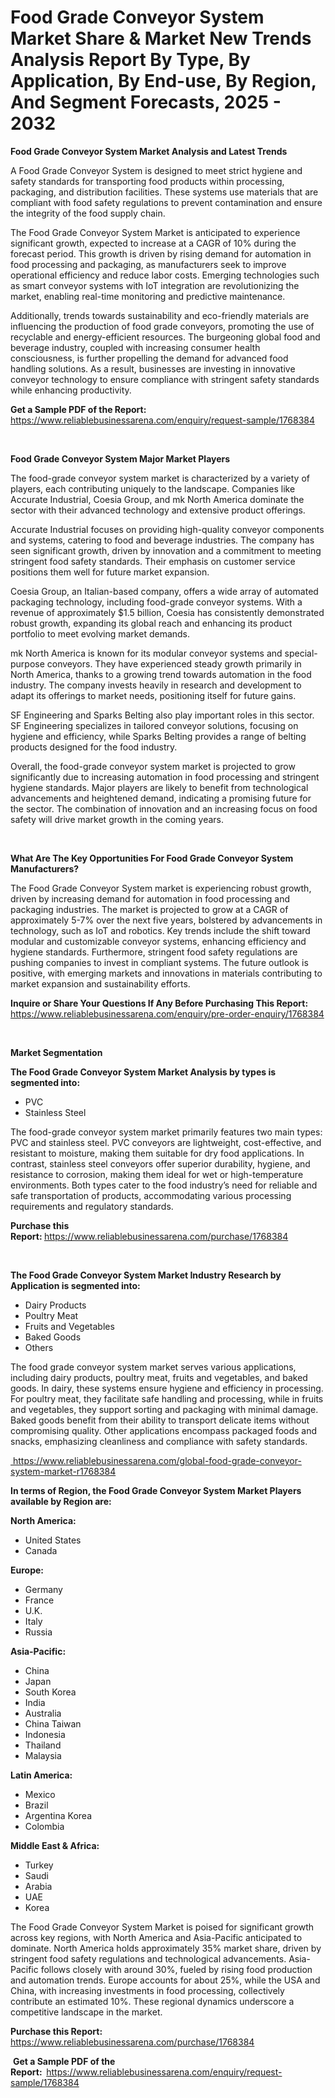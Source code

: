 <p><h1>Food Grade Conveyor System Market Share & Market New Trends Analysis Report By Type, By Application, By End-use, By Region, And Segment Forecasts, 2025 - 2032</h1></p><p><strong>Food Grade Conveyor System Market Analysis and Latest Trends</strong></p>
<p><p>A Food Grade Conveyor System is designed to meet strict hygiene and safety standards for transporting food products within processing, packaging, and distribution facilities. These systems use materials that are compliant with food safety regulations to prevent contamination and ensure the integrity of the food supply chain.</p><p>The Food Grade Conveyor System Market is anticipated to experience significant growth, expected to increase at a CAGR of 10% during the forecast period. This growth is driven by rising demand for automation in food processing and packaging, as manufacturers seek to improve operational efficiency and reduce labor costs. Emerging technologies such as smart conveyor systems with IoT integration are revolutionizing the market, enabling real-time monitoring and predictive maintenance. </p><p>Additionally, trends towards sustainability and eco-friendly materials are influencing the production of food grade conveyors, promoting the use of recyclable and energy-efficient resources. The burgeoning global food and beverage industry, coupled with increasing consumer health consciousness, is further propelling the demand for advanced food handling solutions. As a result, businesses are investing in innovative conveyor technology to ensure compliance with stringent safety standards while enhancing productivity.</p></p>
<p><strong>Get a Sample PDF of the Report:&nbsp;</strong> <a href="https://www.reliablebusinessarena.com/enquiry/request-sample/1768384?utm_campaign=3067&utm_medium=2&utm_source=Github&utm_content=ia&utm_term=16042025&utm_id=food-grade-conveyor-system">https://www.reliablebusinessarena.com/enquiry/request-sample/1768384</a></p>
<p>&nbsp;</p>
<p><strong>Food Grade Conveyor System Major Market Players</strong></p>
<p><p>The food-grade conveyor system market is characterized by a variety of players, each contributing uniquely to the landscape. Companies like Accurate Industrial, Coesia Group, and mk North America dominate the sector with their advanced technology and extensive product offerings.</p><p>Accurate Industrial focuses on providing high-quality conveyor components and systems, catering to food and beverage industries. The company has seen significant growth, driven by innovation and a commitment to meeting stringent food safety standards. Their emphasis on customer service positions them well for future market expansion.</p><p>Coesia Group, an Italian-based company, offers a wide array of automated packaging technology, including food-grade conveyor systems. With a revenue of approximately $1.5 billion, Coesia has consistently demonstrated robust growth, expanding its global reach and enhancing its product portfolio to meet evolving market demands.</p><p>mk North America is known for its modular conveyor systems and special-purpose conveyors. They have experienced steady growth primarily in North America, thanks to a growing trend towards automation in the food industry. The company invests heavily in research and development to adapt its offerings to market needs, positioning itself for future gains.</p><p>SF Engineering and Sparks Belting also play important roles in this sector. SF Engineering specializes in tailored conveyor solutions, focusing on hygiene and efficiency, while Sparks Belting provides a range of belting products designed for the food industry.</p><p>Overall, the food-grade conveyor system market is projected to grow significantly due to increasing automation in food processing and stringent hygiene standards. Major players are likely to benefit from technological advancements and heightened demand, indicating a promising future for the sector. The combination of innovation and an increasing focus on food safety will drive market growth in the coming years.</p></p>
<p>&nbsp;</p>
<p><strong>What Are The Key Opportunities For Food Grade Conveyor System Manufacturers?</strong></p>
<p><p>The Food Grade Conveyor System market is experiencing robust growth, driven by increasing demand for automation in food processing and packaging industries. The market is projected to grow at a CAGR of approximately 5-7% over the next five years, bolstered by advancements in technology, such as IoT and robotics. Key trends include the shift toward modular and customizable conveyor systems, enhancing efficiency and hygiene standards. Furthermore, stringent food safety regulations are pushing companies to invest in compliant systems. The future outlook is positive, with emerging markets and innovations in materials contributing to market expansion and sustainability efforts.</p></p>
<p><strong>Inquire or Share Your Questions If Any Before Purchasing This Report:</strong> <a href="https://www.reliablebusinessarena.com/enquiry/pre-order-enquiry/1768384?utm_campaign=3067&utm_medium=2&utm_source=Github&utm_content=ia&utm_term=16042025&utm_id=food-grade-conveyor-system">https://www.reliablebusinessarena.com/enquiry/pre-order-enquiry/1768384</a></p>
<p>&nbsp;</p>
<p><strong>Market Segmentation</strong></p>
<p><strong>The Food Grade Conveyor System Market Analysis by types is segmented into:</strong></p>
<p><ul><li>PVC</li><li>Stainless Steel</li></ul></p>
<p><p>The food-grade conveyor system market primarily features two main types: PVC and stainless steel. PVC conveyors are lightweight, cost-effective, and resistant to moisture, making them suitable for dry food applications. In contrast, stainless steel conveyors offer superior durability, hygiene, and resistance to corrosion, making them ideal for wet or high-temperature environments. Both types cater to the food industry’s need for reliable and safe transportation of products, accommodating various processing requirements and regulatory standards.</p></p>
<p><strong>Purchase this Report:&nbsp;</strong><a href="https://www.reliablebusinessarena.com/purchase/1768384?utm_campaign=3067&utm_medium=2&utm_source=Github&utm_content=ia&utm_term=16042025&utm_id=food-grade-conveyor-system">https://www.reliablebusinessarena.com/purchase/1768384</a></p>
<p>&nbsp;</p>
<p><strong>The Food Grade Conveyor System Market Industry Research by Application is segmented into:</strong></p>
<p><ul><li>Dairy Products</li><li>Poultry Meat</li><li>Fruits and Vegetables</li><li>Baked Goods</li><li>Others</li></ul></p>
<p><p>The food grade conveyor system market serves various applications, including dairy products, poultry meat, fruits and vegetables, and baked goods. In dairy, these systems ensure hygiene and efficiency in processing. For poultry meat, they facilitate safe handling and processing, while in fruits and vegetables, they support sorting and packaging with minimal damage. Baked goods benefit from their ability to transport delicate items without compromising quality. Other applications encompass packaged foods and snacks, emphasizing cleanliness and compliance with safety standards.</p></p>
<p><a href="https://www.reliablebusinessarena.com/global-food-grade-conveyor-system-market-r1768384?utm_campaign=3067&utm_medium=2&utm_source=Github&utm_content=ia&utm_term=16042025&utm_id=food-grade-conveyor-system">&nbsp;https://www.reliablebusinessarena.com/global-food-grade-conveyor-system-market-r1768384</a></p>
<p><strong>In terms of Region, the Food Grade Conveyor System Market Players available by Region are:</strong></p>
<p>
    <p> <strong> North America: </strong>
        <ul>
            <li>United States</li>
            <li>Canada</li>
        </ul>
        </p> 
    <p> <strong> Europe: </strong>
        <ul>
            <li>Germany</li>
            <li>France</li>
            <li>U.K.</li>
            <li>Italy</li>
            <li>Russia</li>
        </ul>
        </p> 
    <p> <strong> Asia-Pacific: </strong>
        <ul>
            <li>China</li>
            <li>Japan</li>
            <li>South Korea</li>
            <li>India</li>
            <li>Australia</li>
            <li>China Taiwan</li>
            <li>Indonesia</li>
            <li>Thailand</li>
            <li>Malaysia</li>
        </ul>
        </p> 
    <p> <strong> Latin America: </strong>
        <ul>
            <li>Mexico</li>
            <li>Brazil</li>
            <li>Argentina Korea</li>
            <li>Colombia</li>
        </ul>
        </p> 
    <p> <strong> Middle East & Africa: </strong>
        <ul>
            <li>Turkey</li>
            <li>Saudi</li>
            <li>Arabia</li>
            <li>UAE</li>
            <li>Korea</li>
        </ul>
    </p>
    </p>
<p><p>The Food Grade Conveyor System Market is poised for significant growth across key regions, with North America and Asia-Pacific anticipated to dominate. North America holds approximately 35% market share, driven by stringent food safety regulations and technological advancements. Asia-Pacific follows closely with around 30%, fueled by rising food production and automation trends. Europe accounts for about 25%, while the USA and China, with increasing investments in food processing, collectively contribute an estimated 10%. These regional dynamics underscore a competitive landscape in the market.</p></p>
<p><strong>Purchase this Report: </strong><a href="https://www.reliablebusinessarena.com/purchase/1768384?utm_campaign=3067&utm_medium=2&utm_source=Github&utm_content=ia&utm_term=16042025&utm_id=food-grade-conveyor-system">https://www.reliablebusinessarena.com/purchase/1768384</a></p>
<p>&nbsp;<strong>Get a Sample PDF of the Report:&nbsp;&nbsp;</strong><a href="https://www.reliablebusinessarena.com/enquiry/request-sample/1768384?utm_campaign=3067&utm_medium=2&utm_source=Github&utm_content=ia&utm_term=16042025&utm_id=food-grade-conveyor-system">https://www.reliablebusinessarena.com/enquiry/request-sample/1768384</a></p>
<p><strong></strong></p>
<p><p></p><p></p><p></p></p>